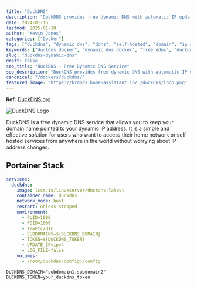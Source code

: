 ```yaml
---
title: "DuckDNS"
description: "DuckDNS provides free dynamic DNS with automatic IP updates. Keep your domain pointing to your home server even with changing IP addresses. Docker container for auto-updates."
date: 2024-01-15
lastmod: 2025-01-18
author: "Kevin Jones"
categories: ["Docker"]
tags: ["duckdns", "dynamic dns", "ddns", "self-hosted", "domain", "ip address", "networking", "dns service", "free dns", "home server", "port forwarding"]
keywords: ["duckdns docker", "dynamic dns docker", "free ddns", "duckdns container", "home server dns"]
slug: "duckdns-dynamic-dns"
draft: false
seo_title: "DuckDNS - Free Dynamic DNS Service"
seo_description: "DuckDNS provides free dynamic DNS with automatic IP updates. Keep your domain pointing to your home server even with changing IP addresses. Docker container for auto-updates."
canonical: "/dockers/duckdns/"
featured_image: "https://brands.home-assistant.io/_/duckdns/logo.png"
---
```


**Ref:** [DuckDNS.org](https://www.duckdns.org/)

![DuckDNS Logo](https://github.com/homarr-labs/dashboard-icons/blob/main/png/duckdns.png?raw=true)

DuckDNS is a free dynamic DNS service that allows you to keep your domain name pointed to your dynamic IP address. It is a simple and effective solution for users who want to access their home network or self-hosted services from anywhere in the world without worrying about IP address changes.

## Portainer Stack

```yaml
services:
  duckdns:
    image: lscr.io/linuxserver/duckdns:latest
    container_name: duckdns
    network_mode: host
    restart: unless-stopped
    environment:
      - PUID=1000
      - PGID=1000
      - TZ=Etc/UTC
      - SUBDOMAINS=${DUCKDNS_DOMAIN}
      - TOKEN=${DUCKDNS_TOKEN}
      - UPDATE_IP=ipv4
      - LOG_FILE=false
    volumes:
      - /root/duckdns/config:/config
```

```env
DUCKDNS_DOMAIN="subdomain1,subdomain2"
DUCKDNS_TOKEN=your_duckdns_token
```
